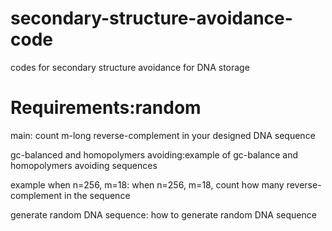 # secondary-structure-avoidance-code
codes for secondary structure avoidance for DNA storage

# Requirements:random

main: count m-long reverse-complement in your designed DNA sequence

gc-balanced and homopolymers avoiding:example of gc-balance and homopolymers avoiding sequences

example when n=256, m=18: when n=256, m=18, count how many reverse-complement in the sequence

generate random DNA sequence: how to generate random DNA sequence
